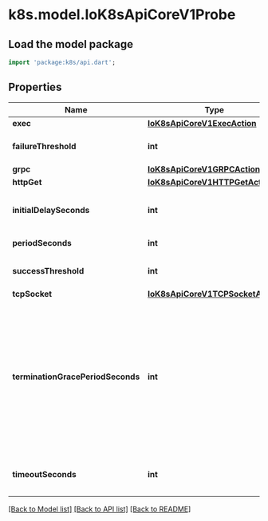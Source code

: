 # k8s.model.IoK8sApiCoreV1Probe

## Load the model package
```dart
import 'package:k8s/api.dart';
```

## Properties
Name | Type | Description | Notes
------------ | ------------- | ------------- | -------------
**exec** | [**IoK8sApiCoreV1ExecAction**](IoK8sApiCoreV1ExecAction.md) |  | [optional] 
**failureThreshold** | **int** | Minimum consecutive failures for the probe to be considered failed after having succeeded. Defaults to 3. Minimum value is 1. | [optional] 
**grpc** | [**IoK8sApiCoreV1GRPCAction**](IoK8sApiCoreV1GRPCAction.md) |  | [optional] 
**httpGet** | [**IoK8sApiCoreV1HTTPGetAction**](IoK8sApiCoreV1HTTPGetAction.md) |  | [optional] 
**initialDelaySeconds** | **int** | Number of seconds after the container has started before liveness probes are initiated. More info: https://kubernetes.io/docs/concepts/workloads/pods/pod-lifecycle#container-probes | [optional] 
**periodSeconds** | **int** | How often (in seconds) to perform the probe. Default to 10 seconds. Minimum value is 1. | [optional] 
**successThreshold** | **int** | Minimum consecutive successes for the probe to be considered successful after having failed. Defaults to 1. Must be 1 for liveness and startup. Minimum value is 1. | [optional] 
**tcpSocket** | [**IoK8sApiCoreV1TCPSocketAction**](IoK8sApiCoreV1TCPSocketAction.md) |  | [optional] 
**terminationGracePeriodSeconds** | **int** | Optional duration in seconds the pod needs to terminate gracefully upon probe failure. The grace period is the duration in seconds after the processes running in the pod are sent a termination signal and the time when the processes are forcibly halted with a kill signal. Set this value longer than the expected cleanup time for your process. If this value is nil, the pod's terminationGracePeriodSeconds will be used. Otherwise, this value overrides the value provided by the pod spec. Value must be non-negative integer. The value zero indicates stop immediately via the kill signal (no opportunity to shut down). This is a beta field and requires enabling ProbeTerminationGracePeriod feature gate. Minimum value is 1. spec.terminationGracePeriodSeconds is used if unset. | [optional] 
**timeoutSeconds** | **int** | Number of seconds after which the probe times out. Defaults to 1 second. Minimum value is 1. More info: https://kubernetes.io/docs/concepts/workloads/pods/pod-lifecycle#container-probes | [optional] 

[[Back to Model list]](../README.md#documentation-for-models) [[Back to API list]](../README.md#documentation-for-api-endpoints) [[Back to README]](../README.md)


